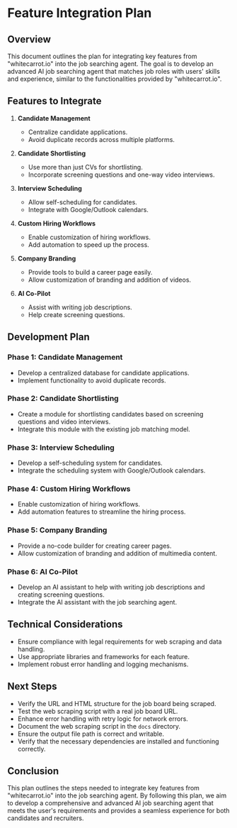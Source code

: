 # Feature Integration Plan

## Overview

This document outlines the plan for integrating key features from "whitecarrot.io" into the job searching agent. The goal is to develop an advanced AI job searching agent that matches job roles with users' skills and experience, similar to the functionalities provided by "whitecarrot.io".

## Features to Integrate

1. **Candidate Management**
   - Centralize candidate applications.
   - Avoid duplicate records across multiple platforms.

2. **Candidate Shortlisting**
   - Use more than just CVs for shortlisting.
   - Incorporate screening questions and one-way video interviews.

3. **Interview Scheduling**
   - Allow self-scheduling for candidates.
   - Integrate with Google/Outlook calendars.

4. **Custom Hiring Workflows**
   - Enable customization of hiring workflows.
   - Add automation to speed up the process.

5. **Company Branding**
   - Provide tools to build a career page easily.
   - Allow customization of branding and addition of videos.

6. **AI Co-Pilot**
   - Assist with writing job descriptions.
   - Help create screening questions.

## Development Plan

### Phase 1: Candidate Management
- Develop a centralized database for candidate applications.
- Implement functionality to avoid duplicate records.

### Phase 2: Candidate Shortlisting
- Create a module for shortlisting candidates based on screening questions and video interviews.
- Integrate this module with the existing job matching model.

### Phase 3: Interview Scheduling
- Develop a self-scheduling system for candidates.
- Integrate the scheduling system with Google/Outlook calendars.

### Phase 4: Custom Hiring Workflows
- Enable customization of hiring workflows.
- Add automation features to streamline the hiring process.

### Phase 5: Company Branding
- Provide a no-code builder for creating career pages.
- Allow customization of branding and addition of multimedia content.

### Phase 6: AI Co-Pilot
- Develop an AI assistant to help with writing job descriptions and creating screening questions.
- Integrate the AI assistant with the job searching agent.

## Technical Considerations
- Ensure compliance with legal requirements for web scraping and data handling.
- Use appropriate libraries and frameworks for each feature.
- Implement robust error handling and logging mechanisms.

## Next Steps
- Verify the URL and HTML structure for the job board being scraped.
- Test the web scraping script with a real job board URL.
- Enhance error handling with retry logic for network errors.
- Document the web scraping script in the `docs` directory.
- Ensure the output file path is correct and writable.
- Verify that the necessary dependencies are installed and functioning correctly.

## Conclusion
This plan outlines the steps needed to integrate key features from "whitecarrot.io" into the job searching agent. By following this plan, we aim to develop a comprehensive and advanced AI job searching agent that meets the user's requirements and provides a seamless experience for both candidates and recruiters.
